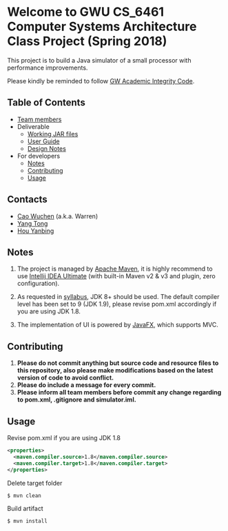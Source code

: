 # Welcome to GWU CS_6461 Computer Systems Architecture Class Project (Spring 2018)
This project is to build a Java simulator of a small processor with performance improvements.

Please kindly be reminded to follow [GW Academic Integrity Code](https://studentconduct.gwu.edu/code-academic-integrity).

## Table of Contents
- [Team members](#contacts)
- Deliverable
  * [Working JAR files](https://github.com/1988warren/csa_simulator/releases)
  * [User Guide](https://github.com/1988warren/csa_simulator/wiki/User-Guide)
  * [Design Notes](https://github.com/1988warren/csa_simulator/wiki/Design-Notes)
- For developers
  * [Notes](#notes)
  * [Contributing](#contributing)
  * [Usage](#usage)

## Contacts
- [Cao Wuchen](mailto:caowuchen@gwu.edu) (a.k.a. Warren)
- [Yang Tong](mailto:)
- [Hou Yanbing](mailto:)

## Notes

1. The project is managed by [Apache Maven](https://maven.apache.org/), 
it is highly recommend to use [Intellij IDEA Ultimate](https://www.jetbrains.com/idea/download/) (with built-in Maven v2 & v3 and plugin, zero configuration).

2. As requested in [syllabus](http://www.mslcourses.com/CSCI6461Section11Spring2018/),
JDK 8+ should be used. The default compiler level has been set to 9 (JDK 1.9), please revise pom.xml
accordingly if you are using JDK 1.8.

3. The implementation of UI is powered by [JavaFX](http://www.oracle.com/technetwork/java/javase/overview/javafx-overview-2158620.html), which supports MVC.

## Contributing
1. __Please do not commit anything but source code and resource files to this repository, also please make modifications based on the
latest version of code to avoid conflict.__
2. __Please do include a message for every commit.__
3. __Please inform all team members before commit any change regarding to pom.xml, .gitignore and simulator.iml.__ 

## Usage
Revise pom.xml if you are using JDK 1.8
```xml
<properties>
  <maven.compiler.source>1.8</maven.compiler.source>
  <maven.compiler.target>1.8</maven.compiler.target>
</properties>
```
Delete target folder
```sh
$ mvn clean
```
Build artifact
```sh
$ mvn install
```
